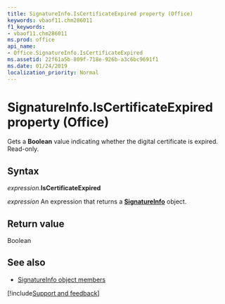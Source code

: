 ```yaml
---
title: SignatureInfo.IsCertificateExpired property (Office)
keywords: vbaof11.chm286011
f1_keywords:
- vbaof11.chm286011
ms.prod: office
api_name:
- Office.SignatureInfo.IsCertificateExpired
ms.assetid: 22f61a5b-809f-718e-926b-a3c6bc9691f1
ms.date: 01/24/2019
localization_priority: Normal
---
```



# SignatureInfo.IsCertificateExpired property (Office)

Gets a **Boolean** value indicating whether the digital certificate is expired. Read-only.


## Syntax

_expression_.**IsCertificateExpired**

_expression_ An expression that returns a **[SignatureInfo](Office.SignatureInfo.md)** object.


## Return value

Boolean


## See also

- [SignatureInfo object members](overview/Library-Reference/signatureinfo-members-office.md)



[!include[Support and feedback](~/includes/feedback-boilerplate.md)]